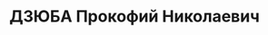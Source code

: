 ---
title: ДЗЮБА Прокофий Николаевич
description: '1906 р., с. Авдіївка Артемівського р-ну Донецької обл., українець, з
  робітників, чл. ВКП(б), освіта початкова, секретар цехового парткому Дніпропетровського
  з-ду ім. Петровського.

  28.11.1937 р.звинувачений у належності до а/рад. організації, розстріляний 29.11.1937
  р.

  Реабілітований 07.01.1958 р.'
---